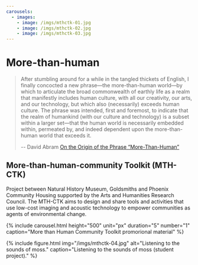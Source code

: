 ```yaml
---
carousels:
  - images: 
    - image: /imgs/mthctk-01.jpg
    - image: /imgs/mthctk-02.jpg
    - image: /imgs/mthctk-03.jpg
---
```


# More-than-human

>After stumbling around for a while in the tangled thickets of English, I finally concocted a new phrase—the more-than-human world—by which to articulate the broad commonwealth of earthly life as a realm that manifestly includes human culture, with all our creativity, our arts, and our technology, but which also (necessarily) exceeds human culture. The phrase was intended, first and foremost, to indicate that the realm of humankind (with our culture and technology) is a subset within a larger set—that the human world is necessarily embedded within, permeated by, and indeed dependent upon the more-than-human world that exceeds it.
>
> -- David Abram [On the Origin of the Phrase “More-Than-Human”](https://mothrights.org/wp-content/themes/nyu-moth/assets/images/book/pdfs/ripped/15-More-Than-Human-Rights_Book-On-the-Origin-of-the-Phrase-More-Than-Human.pdf)

## More-than-human-community Toolkit (MTH-CTK)

Project between Natural History Museum, Goldsmiths and Phoenix Community Housing supported by the Arts and Humanities Research Council.  The MTH-CTK aims to design and share tools and activities that use low-cost imaging and acoustic technology to empower communities as agents of environmental change.

{% include carousel.html height="500" unit="px" duration="5" number="1" caption="More than Human Community Toolkit promorional material" %}

{% include figure.html img="/imgs/mthctk-04.jpg" alt="Listening to the sounds of moss." caption="Listening to the sounds of moss (student project)." %}